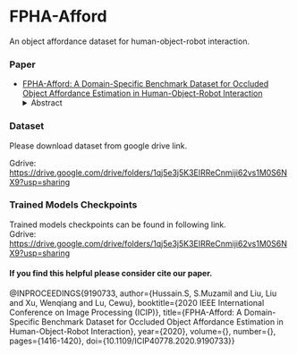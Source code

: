 # FPHA-Afford 
An object affordance dataset for human-object-robot interaction. <br> 

### Paper
  - [FPHA-Afford: A Domain-Specific Benchmark Dataset for Occluded Object Affordance Estimation in Human-Object-Robot Interaction](https://ieeexplore.ieee.org/document/9190733)  
    <details> <summary>Abstract</summary> 
    In human-object-robot interactions, the recent explosion of standard datasets has offered promising opportunities for deep learning techniques in understanding the functionalities of object parts. But most of existing datasets are only suitable for the applications where objects are non-occluded or isolated during interaction while occlusion is a common challenge in practical object affordance estimation task. In this paper, we attempt to address this issue by introducing a new benchmark dataset named FPHA-Afford that is built upon the popular dataset FPHA. In FPHA-Afford, we adopt egocentric-view to pre-process the videos from FPHA and select part of the frames that contain objects under the strong occlusion of hand. To transfer the domain of FPHA into object affordance estimation task, all of the frames are re-annotated with pixel-level affordance masks. In total, our FPHA-Afford collects 61 videos containing 4.3K frames with 6.55K annotated affordance masks belonging to 9 classes. Some of state-of-the-art semantic segmentation architectures are explored and evaluated over FPHA-Afford. We believe the scale, diversity and novelty of our FPHA-Afford could offer great opportunities to researchers in the computer vision community and beyond. Our dataset and experiment code will be made publicly available on https://github.com/Hussainflr/FPHA-Afford < /details> 

### Dataset
Please download dataset from google drive link.

 Gdrive: https://drive.google.com/drive/folders/1qj5e3j5K3EIRReCnmiji62vs1M0S6NX9?usp=sharing


### Trained Models Checkpoints 
Trained models checkpoints can be found in following link.<br>
Gdrive: https://drive.google.com/drive/folders/1qj5e3j5K3EIRReCnmiji62vs1M0S6NX9?usp=sharing


#### If you find this helpful please consider cite our paper.

@INPROCEEDINGS{9190733,
  author={Hussain.S, S.Muzamil and Liu, Liu and Xu, Wenqiang and Lu, Cewu},
  booktitle={2020 IEEE International Conference on Image Processing (ICIP)}, 
  title={FPHA-Afford: A Domain-Specific Benchmark Dataset for Occluded Object Affordance Estimation in Human-Object-Robot Interaction}, 
  year={2020},
  volume={},
  number={},
  pages={1416-1420},
  doi={10.1109/ICIP40778.2020.9190733}}
